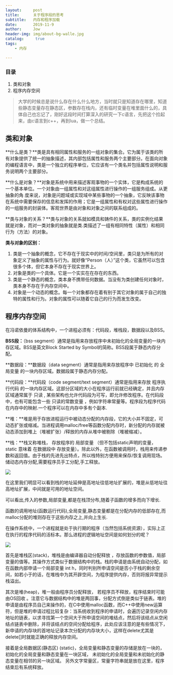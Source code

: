 ```yaml
---
layout:     post
title:      关于程序段的思考
subtitle:   内存和程序加载
date:       2019-11-9
author:     Jow
header-img: img/about-bg-walle.jpg
catalog: 	 true 
tags:
    - 内存

---
```


### 目录
1. 类和对象
2. 程序内存空间


> 大学的时候总是说什么存在什么什么地方，当时就只是知道存在哪里，知道些静态变量存在静态区，参数存在栈内，还有临时变量在堆里面什么的，具体自己也忘记了，刚好这段时间打算深入的研究一下c语言，先把这个捡起来，由c语言到c++，再到lua，做一个总结。


## 类和对象

**什么是类？**类是具有相同属性和服务的一组对象的集合。它为属于该类的所有对象提供了统一的抽象描述，其内部包括属性和服务两个主要部分。在面向对象的编程语言中，类是一个独立的程序单位，它应该有一个类名并包括属性说明和服务说明两个主要部分。

**什么是对象？**对象是系统中用来描述客观事物的一个实体，它是构成系统的一个基本单位。一个对象由一组属性和对这组属性进行操作的一组服务组成。从更抽象的角 度来说，对象是问题域或实现域中某些事物的一个抽象，它反映该事物在系统中需要保存的信息和发挥的作用；它是一组属性和有权对这些属性进行操作的一组服务的封装体。客观世界是由对象和对象之间的联系组成的。

**类与对象的关系？**类与对象的关系就如模具和铸件的关系，类的实例化结果就是对象，而对一类对象的抽象就是类.类描述了一组有相同特性（属性）和相同行为（方法）的对象。

**类与对象的区别：**

1. 类是一个抽象的概念，它不存在于现实中的时间/空间里，类只是为所有的对象定义了抽象的属性与行为。就好像“Person（人）”这个类，它虽然可以包含很多个体，但它本身不存在于现实世界上。
2. 对象是类的一个具体。它是一个实实在在存在的东西。
3. 类是一个静态的概念，类本身不携带任何数据。当没有为类创建任何对象时，类本身不存在于内存空间中。
4. 对象是一个动态的概念。每一个对象都存在着有别于其它对象的属于自己的独特的属性和行为。对象的属性可以随着它自己的行为而发生改变。

## 程序内存空间

在冯诺依曼的体系结构中，一个进程必须有：代码段，堆栈段，数据段以及BSS。

**BSS段：**（bss segment）通常是指用来存放程序中未初始化的全局变量的一块内存区域。BSS是英文Block Started by Symbol的简称。BSS段属于静态内存分配。

**数据段：**数据段（data segment）通常是指用来存放程序中 已初始化 的 全局变量 的一块内存区域。数据段属于静态内存分配。

**代码段：**代码段（code segment/text segment）通常是指用来存放 程序执行代码 的一块内存区域。这部分区域的大小在程序运行前就已经确定，并且内存区域通常属于 只读 , 某些架构也允许代码段为可写，即允许修改程序。在代码段中，也有可能包含一些 只读的常数变量 ，例如字符串常量等。程序段为程序代码在内存中的映射.一个程序可以在内存中多有个副本.

**堆：**堆是用于存放进程运行中被动态分配的内存段，它的大小并不固定，可动态扩张或缩减。当进程调用malloc/free等函数分配内存时，新分配的内存就被动态添加到堆上（堆被扩张）/释放的内存从堆中被剔除（堆被缩减）。

**栈：**栈又称堆栈， 存放程序的 局部变量 （但不包括static声明的变量， static 意味着 在数据段中 存放变量）。除此以外，在函数被调用时，栈用来传递参数和返回值。由于栈的先进先出特点，所以栈特别方便用来保存/恢复调用现场。储动态内存分配,需要程序员手工分配,手工释放。

![](http://static.oschina.net/uploads/img/201306/25114105_Xc9r.jpg)

在这里我们明显可以看到栈的地址延伸是高地址往低地址扩展的，堆是从低地址往高地址扩展，中间就是可用的地址空间。

可以看出,传入的参数,局部变量,都是在栈顶分布,随着子函数的增多而向下增长.

函数的调用地址(函数运行代码),全局变量,静态变量都是在分配内存的低部存在,而malloc分配的堆则存在于这些内存之上,并向上生长.

在操作系统中，一个进程就是处于执行期的程序（当然包括系统资源），实际上正在执行的程序代码的活标本。那么进程的逻辑地址空间是如何划分的呢？

![](http://static.oschina.net/uploads/img/201306/25114106_BIx4.jpg)

首先是堆栈区(stack)，堆栈是由编译器自动分配释放 ，存放函数的参数值，局部变量的值等。其操作方式类似于数据结构中的栈。栈的申请是由系统自动分配，如在函数内部申请一个局部变量 int h，同时判别所申请空间是否小于栈的剩余空间，如若小于的话，在堆栈中为其开辟空间，为程序提供内存，否则将报异常提示栈溢出。    

其次是堆(heap)，堆一般由程序员分配释放， 若程序员不释放，程序结束时可能由OS回收 。注意它与数据结构中的堆是两回事，分配方式倒是类似于链表。堆的申请是由程序员自己来操作的，在C中使用malloc函数，而C++中使用new运算符，但是堆的申请过程比较复杂：当系统收到程序的申请时，会遍历记录空闲内存地址的链表，以求寻找第一个空间大于所申请空间的堆结点，然后将该结点从空闲结点链表中删除，并将该结点的空间分配给程序，此处应该注意的是有些情况下，新申请的内存块的首地址记录本次分配的内存块大小，这样在delete尤其是delete[]时就能正确的释放内存空间。

接着是全局数据区(静态区) (static)，全局变量和静态变量的存储是放在一块的，初始化的全局变量和静态变量在一块区域， 未初始化的全局变量和未初始化的静态变量在相邻的另一块区域。 另外文字常量区，常量字符串就是放在这里，程序结束后有系统释放。



